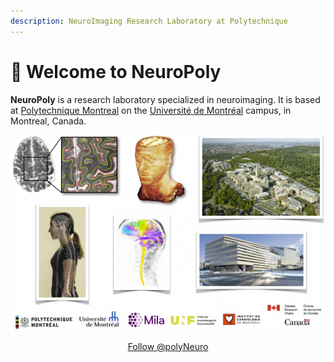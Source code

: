```yaml
---
description: NeuroImaging Research Laboratory at Polytechnique
---
```


# 👋  Welcome to NeuroPoly

**NeuroPoly** is a research laboratory specialized in neuroimaging. It is based at [Polytechnique Montreal](http://www.polymtl.ca/) on the [Université de Montréal](http://www.umontreal.ca/) campus, in Montreal, Canada.

![](.gitbook/assets/fig_home.png)


<div align="center"><a href=”http://twitter.com/polyNeuro″ class=”twitter-follow-button” data-size=”large” data-show-count=”false”>Follow @polyNeuro</a><script async src=”//platform.twitter.com/widgets.js” charset=”utf-8″></script></div>
